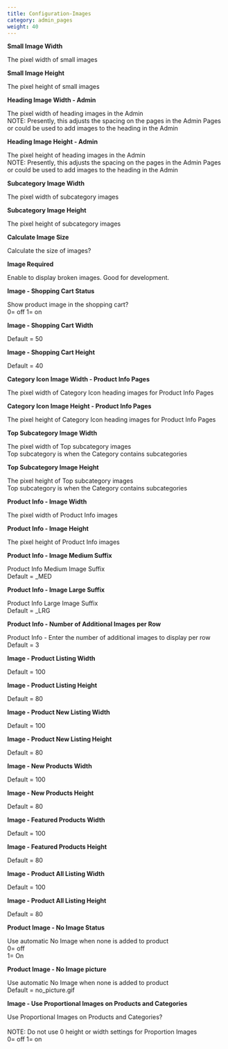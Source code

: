```yaml
---
title: Configuration-Images
category: admin_pages
weight: 40
---
```


<b>Small Image Width</b>

<div class='indent'>The pixel width of small images</div>


<b>Small Image Height</b>

<div class='indent'>The pixel height of small images</div>


<b>Heading Image Width - Admin</b>

<div class='indent'>The pixel width of heading images in the Admin<br />NOTE: Presently, this adjusts the spacing on the pages in the Admin Pages or could be used to add images to the heading in the Admin</div>


<b>Heading Image Height - Admin</b>

<div class='indent'>The pixel height of heading images in the Admin<br />NOTE: Presently, this adjusts the spacing on the pages in the Admin Pages or could be used to add images to the heading in the Admin</div>


<b>Subcategory Image Width</b>

<div class='indent'>The pixel width of subcategory images</div>


<b>Subcategory Image Height</b>

<div class='indent'>The pixel height of subcategory images</div>


<b>Calculate Image Size</b>

<div class='indent'>Calculate the size of images?</div>


<b>Image Required</b>

<div class='indent'>Enable to display broken images. Good for development.</div>


<b>Image - Shopping Cart Status</b>

<div class='indent'>Show product image in the shopping cart?<br />0= off 1= on</div>


<b>Image - Shopping Cart Width</b>

<div class='indent'>Default = 50</div>


<b>Image - Shopping Cart Height</b>

<div class='indent'>Default = 40</div>


<b>Category Icon Image Width - Product Info Pages</b>

<div class='indent'>The pixel width of Category Icon heading images for Product Info Pages</div>


<b>Category Icon Image Height - Product Info Pages</b>

<div class='indent'>The pixel height of Category Icon heading images for Product Info Pages</div>


<b>Top Subcategory Image Width</b>

<div class='indent'>The pixel width of Top subcategory images<br />Top subcategory is when the Category contains subcategories</div>


<b>Top Subcategory Image Height</b>

<div class='indent'>The pixel height of Top subcategory images<br />Top subcategory is when the Category contains subcategories</div>


<b>Product Info - Image Width</b>

<div class='indent'>The pixel width of Product Info images</div>


<b>Product Info - Image Height</b>

<div class='indent'>The pixel height of Product Info images</div>


<b>Product Info - Image Medium Suffix</b>

<div class='indent'>Product Info Medium Image Suffix<br />Default = _MED</div>


<b>Product Info - Image Large Suffix</b>

<div class='indent'>Product Info Large Image Suffix<br />Default = _LRG</div>


<b>Product Info - Number of Additional Images per Row</b>

<div class='indent'>Product Info - Enter the number of additional images to display per row<br />Default = 3</div>


<b>Image - Product Listing Width</b>

<div class='indent'>Default = 100</div>


<b>Image - Product Listing Height</b>

<div class='indent'>Default = 80</div>


<b>Image - Product New Listing Width</b>

<div class='indent'>Default = 100</div>


<b>Image - Product New Listing Height</b>

<div class='indent'>Default = 80</div>


<b>Image - New Products Width</b>

<div class='indent'>Default = 100</div>


<b>Image - New Products Height</b>

<div class='indent'>Default = 80</div>


<b>Image - Featured Products Width</b>

<div class='indent'>Default = 100</div>


<b>Image - Featured Products Height</b>

<div class='indent'>Default = 80</div>


<b>Image - Product All Listing Width</b>

<div class='indent'>Default = 100</div>


<b>Image - Product All Listing Height</b>

<div class='indent'>Default = 80</div>


<b>Product Image - No Image Status</b>

<div class='indent'>Use automatic No Image when none is added to product<br />0= off<br />1= On</div>


<b>Product Image - No Image picture</b>

<div class='indent'>Use automatic No Image when none is added to product<br />Default = no_picture.gif</div>


<b>Image - Use Proportional Images on Products and Categories</b>

<div class='indent'>Use Proportional Images on Products and Categories?<br /><br />NOTE: Do not use 0 height or width settings for Proportion Images<br />0= off 1= on</div>



